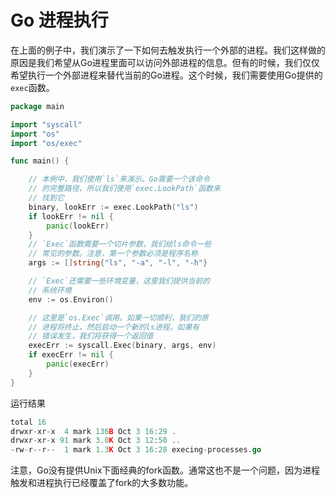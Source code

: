 # Go 进程执行
在上面的例子中，我们演示了一下如何去触发执行一个外部的进程。我们这样做的原因是我们希望从Go进程里面可以访问外部进程的信息。但有的时候，我们仅仅希望执行一个外部进程来替代当前的Go进程。这个时候，我们需要使用Go提供的`exec`函数。
```go
package main

import "syscall"
import "os"
import "os/exec"

func main() {

	// 本例中，我们使用`ls`来演示。Go需要一个该命令
	// 的完整路径，所以我们使用`exec.LookPath`函数来
	// 找到它
	binary, lookErr := exec.LookPath("ls")
	if lookErr != nil {
		panic(lookErr)
	}
	// `Exec`函数需要一个切片参数，我们给ls命令一些
	// 常见的参数。注意，第一个参数必须是程序名称
	args := []string{"ls", "-a", "-l", "-h"}

	// `Exec`还需要一些环境变量，这里我们提供当前的
	// 系统环境
	env := os.Environ()

	// 这里是`os.Exec`调用。如果一切顺利，我们的原
	// 进程将终止，然后启动一个新的ls进程。如果有
	// 错误发生，我们将获得一个返回值
	execErr := syscall.Exec(binary, args, env)
	if execErr != nil {
		panic(execErr)
	}
}
```
运行结果
```go
total 16
drwxr-xr-x  4 mark 136B Oct 3 16:29 .
drwxr-xr-x 91 mark 3.0K Oct 3 12:50 ..
-rw-r--r--  1 mark 1.3K Oct 3 16:28 execing-processes.go
```
注意，Go没有提供Unix下面经典的fork函数。通常这也不是一个问题，因为进程触发和进程执行已经覆盖了fork的大多数功能。